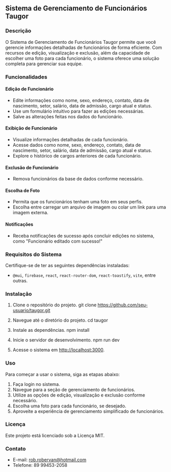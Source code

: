 ## Sistema de Gerenciamento de Funcionários Taugor

### Descrição

O Sistema de Gerenciamento de Funcionários Taugor permite que você gerencie informações detalhadas de funcionários de forma eficiente. Com recursos de edição, visualização e exclusão, além da capacidade de escolher uma foto para cada funcionário, o sistema oferece uma solução completa para gerenciar sua equipe.

### Funcionalidades

#### Edição de Funcionário

- Edite informações como nome, sexo, endereço, contato, data de nascimento, setor, salário, data de admissão, cargo atual e status.
- Use um formulário intuitivo para fazer as edições necessárias.
- Salve as alterações feitas nos dados do funcionário.

#### Exibição de Funcionário

- Visualize informações detalhadas de cada funcionário.
- Acesse dados como nome, sexo, endereço, contato, data de nascimento, setor, salário, data de admissão, cargo atual e status.
- Explore o histórico de cargos anteriores de cada funcionário.

#### Exclusão de Funcionário

- Remova funcionários da base de dados conforme necessário.

#### Escolha de Foto

- Permita que os funcionários tenham uma foto em seus perfis.
- Escolha entre carregar um arquivo de imagem ou colar um link para uma imagem externa.

#### Notificações

- Receba notificações de sucesso após concluir edições no sistema, como "Funcionário editado com sucesso!"

### Requisitos do Sistema

Certifique-se de ter as seguintes dependências instaladas:
- `@mui`, `firebase`, `react`, `react-router-dom`, `react-toastify`, `vite`, entre outras.

### Instalação

1. Clone o repositório do projeto.
git clone https://github.com/seu-usuario/taugor.git

2. Navegue até o diretório do projeto.
cd taugor

3. Instale as dependências.
npm install


4. Inicie o servidor de desenvolvimento.
npm run dev


5. Acesse o sistema em [http://localhost:3000](http://localhost:3000).

### Uso

Para começar a usar o sistema, siga as etapas abaixo:
1. Faça login no sistema.
2. Navegue para a seção de gerenciamento de funcionários.
3. Utilize as opções de edição, visualização e exclusão conforme necessário.
4. Escolha uma foto para cada funcionário, se desejado.
5. Aproveite a experiência de gerenciamento simplificado de funcionários.

### Licença

Este projeto está licenciado sob a Licença MIT.

### Contato

- E-mail: rob.robervan@hotmail.com
- Telefone: 89 99453-2058
